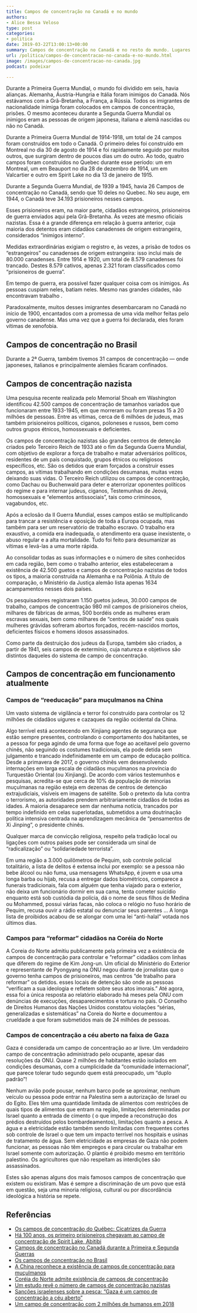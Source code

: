 ```yaml
---
title: Campos de concentração no Canadá e no mundo
authors:
- Alice Bessa Veloso
type: post
categories:
- politica
date: 2019-03-22T13:00:13+00:00
summary: Campos de concentração no Canadá e no resto do mundo. Lugares onde milhões de pessoas vivem ou viveram vários anos enclausuradas
url: /politica/campos-de-concentracao-no-canada-e-no-mundo.html
image: /images/campos-de-concentracao-no-canada.jpg
podcast: podeixar

---
```

Durante a Primeira Guerra Mundial, o mundo foi dividido em seis, havia alianças. Alemanha, Áustria-Hungria e Itália foram inimigos do Canadá. Nós estávamos com a Grã-Bretanha, a França, a Rússia. Todos os imigrantes de nacionalidade inimiga foram colocados em campos de concentração, prisões. O mesmo aconteceu durante a Segunda Guerra Mundial os inimigos eram as pessoas de origem japonesa, italiana e alemã nascidas ou não no Canadá.

Durante a Primeira Guerra Mundial de 1914-1918, um total de 24 campos foram construídos em todo o Canadá. O primeiro deles foi construído em Montreal no dia 30 de agosto de 1914 e foi rapidamente seguido por muitos outros, que surgiram dentro de poucos dias um do outro. Ao todo, quatro campos foram construídos no Quebec durante esse período: um em Montreal, um em Beauport no dia 28 de dezembro de 1914, um em Valcartier e outro em Spirit Lake no dia 13 de janeiro de 1915.

Durante a Segunda Guerra Mundial, de 1939 a 1945, havia 26 Campos de concentração no Canadá, sendo que 10 deles no Quebec. No seu auge, em 1944, o Canadá teve 34.193 prisioneiros nesses campos.

Esses prisioneiros eram, na maior parte, cidadãos estrangeiros, prisioneiros de guerra enviados aqui pela Grã-Bretanha. Às vezes até mesmo oficiais nazistas. Essa é a grande diferença em relação à guerra anterior, cuja maioria dos detentos eram cidadãos canadenses de origem estrangeira, considerados &#8220;inimigos interno&#8221;.

Medidas extraordinárias exigiam o registro e, às vezes, a prisão de todos os &#8220;estrangeiros&#8221; ou canadenses de origem estrangeira: isso inclui mais de 80.000 canadenses. Entre 1914 e 1920, um total de 8.579 canadenses foi trancado. Destes 8.579 cativos, apenas 2.321 foram classificados como &#8220;prisioneiros de guerra&#8221;.

Em tempo de guerra, era possível fazer qualquer coisa com os inimigos. As pessoas cuspiam neles, batiam neles. Mesmo nas grandes cidades, não encontravam trabalho .

Paradoxalmente, muitos desses imigrantes desembarcaram no Canadá no início de 1900, encantados com a promessa de uma vida melhor feitas pelo governo canadense. Mas uma vez que a guerra foi declarada, eles foram vítimas de xenofobia.

## Campos de concentração no Brasil

Durante a 2ª Guerra, também tivemos 31 campos de concentração — onde japoneses, italianos e principalmente alemães ficaram confinados.

## Campos de concentração nazista

Uma pesquisa recente realizada pelo Memorial Shoah em Washington identificou 42.500 campos de concentração de tamanhos variados que funcionaram entre 1933-1945, em que morreram ou foram presas 15 a 20 milhões de pessoas. Entre as vítimas, cerca de 6 milhões de judeus, mas também prisioneiros políticos, ciganos, poloneses e russos, bem como outros grupos étnicos, homossexuais e deficientes.

Os campos de concentração nazistas são grandes centros de detenção criados pelo Terceiro Reich de 1933 até o fim da Segunda Guerra Mundial, com objetivo de explorar a força de trabalho e matar adversários políticos, residentes de um país conquistado, grupos étnicos ou religiosos específicos, etc. São os detidos que eram forçados a construir esses campos, as vítimas trabalhando em condições desumanas, muitas vezes deixando suas vidas. O Terceiro Reich utilizou os campos de concentração, como Dachau ou Buchenwald para deter e aterrorizar oponentes políticos do regime e para internar judeus, ciganos, Testemunhas de Jeová, homossexuais e &#8220;elementos antissociais&#8221;, tais como criminosos, vagabundos, etc.

Após a eclosão da II Guerra Mundial, esses campos estão se multiplicando para trancar a resistência e oposição de toda a Europa ocupada, mas também para ser um reservatório de trabalho escravo. O trabalho era exaustivo, a comida era inadequada, o atendimento era quase inexistente, o abuso regular e a alta mortalidade. Tudo foi feito para desumanizar as vítimas e levá-las a uma morte rápida.

Ao consolidar todas as suas informações e o número de sites conhecidos em cada região, bem como o trabalho anterior, eles estabeleceram a existência de 42.500 guetos e campos de concentração nazistas de todos os tipos, a maioria construída na Alemanha e na Polônia. A título de comparação, o Ministério da Justiça alemão lista apenas 1634 acampamentos nesses dois países.

Os pesquisadores registraram 1.150 guetos judeus, 30.000 campos de trabalho, campos de concentração 980 mil campos de prisioneiros cheios, milhares de fábricas de armas, 500 bordéis onde as mulheres eram escravas sexuais, bem como milhares de &#8220;centros de saúde&#8221; nos quais mulheres grávidas sofreram abortos forçados, recém-nascidos mortos, deficientes físicos e homens idosos assassinados.

Como parte da destruição dos judeus da Europa, também são criados, a partir de 1941, seis campos de extermínio, cuja natureza e objetivos são distintos daqueles do sistema de campo de concentração.

## Campos de concentração em funcionamento atualmente

### Campos de &#8220;reeducação&#8221; para muçulmanos na China

Um vasto sistema de vigilância e terror foi construído para controlar os 12 milhões de cidadãos uigures e cazaques da região ocidental da China.

Algo terrível está acontecendo em Xinjiang agentes de segurança que estão sempre presentes, controlando o comportamento dos habitantes, se a pessoa for pega agindo de uma forma que foge ao aceitavel pelo governo chinês, não seguindo os costumes tradicionais, ela pode detida sem julgamento e trancado indefinidamente em um campo de educação política. Desde a primavera de 2017, o governo chinês vem desenvolvendo internações em larga escala de cidadãos muçulmanos na província do Turquestão Oriental (ou Xinjiang). De acordo com vários testemunhos e pesquisas, acredita-se que cerca de 10% da população de minorias muçulmanas na região esteja em dezenas de centros de detenção extrajudiciais, visíveis em imagens de satélite. Sob o pretexto da luta contra o terrorismo, as autoridades prendem arbitrariamente cidadãos de todas as idades. A maioria desaparece sem dar nenhuma notícia, trancados por tempo indefinido em celas superlotadas, submetidos a uma doutrinação política intensiva centrada na aprendizagem mecânica de &#8220;pensamentos de Xi Jinping&#8221;, o presidente chinês.

Qualquer marca de convicção religiosa, respeito pela tradição local ou ligações com outros países pode ser considerada um sinal de &#8220;radicalização&#8221; ou &#8220;solidariedade terrorista&#8221;.

Em uma região a 3.000 quilômetros de Pequim, sob controle policial totalitário, a lista de delitos é extensa inclui por exemplo: se a pessoa não bebe álcool ou não fuma, usa mensagens WhatsApp, é jovem e usa uma longa barba ou hijab, recusa a entregar dados biométricos, comparece a funerais tradicionais, fala com alguém que tenha viajado para o exterior, não deixa um funcionário dormir em sua cama, tenta cometer suicídio enquanto está sob custódia da polícia, dá o nome de seus filhos de Medina ou Mohammed, possui várias facas, não coloca o relógio no fuso horário de Pequim, recusa ouvir a rádio estatal ou denunciar seus parentes &#8230; A longa lista de proibidos acabou de se alongar com uma lei &#8220;anti-halal&#8221; votada nos últimos dias.

### Campos para &#8220;reformar&#8221; cidadãos na Coréia do Norte

A Coreia do Norte admitiu publicamente pela primeira vez a existência de campos de concentração para controlar e “reformar” cidadãos com linhas que diferem do regime de Kim Jong-un. Um oficial do Ministério do Exterior e representante de Pyongyang na ONU negou diante de jornalistas que o governo tenha campos de prisioneiros, mas centros “de trabalho para reformar” os detidos. esses locais de detenção são onde as pessoas “verificam a sua ideologia e refletem sobre seus atos imorais.” Até agora, essa foi a única resposta ao relatório elaborado há meses pela ONU com denúncias de execuções, desaparecimentos e tortura no país. O Conselho de Direitos Humanos das Nações Unidos constatou violações “sérias, generalizadas e sistemáticas” na Coreia do Norte e documentou a crueldade a que foram submetidos mais de 24 milhões de pessoas.

### Campos de concentração a céu aberto na faixa de Gaza

Gaza é considerada um campo de concentração ao ar livre. Um verdadeiro campo de concentração administrado pelo ocupante, apesar das resoluções da ONU. Quase 2 milhões de habitantes estão isolados em condições desumanas, com a cumplicidade da &#8220;comunidade internacional&#8221;, que parece tolerar tudo segundo quem está preocupado, um &#8220;duplo padrão&#8221;!

Nenhum avião pode pousar, nenhum barco pode se aproximar, nenhum veículo ou pessoa pode entrar na Palestina sem a autorização de Israel ou do Egito. Eles têm uma quantidade limitada de alimentos com restrições de quais tipos de alimentos que entram na região, limitações determinadas por Israel quanto a entrada de cimento ( o que impede a reconstrução dos prédios destruídos pelos bombardeamentos), limitações quanto a pesca. A água e a eletricidade estão também sendo limitadas com frequentes cortes sob controle de Israel o que tem um impacto terrível nos hospitais e usinas de tratamento de água. Sem eletricidade as empresas de Gaza não podem funcionar, as pessoas não têm empregos e para circular ou trabalhar em Israel somente com autorização. O plantio é proibido mesmo em território palestino. Os agricultores que não respeitam as interdições são assassinados.

Estes são apenas alguns dos mais famosos campos de concentração que existem ou existiram. Mas é sempre a discriminação de um povo que está em questão, seja uma minoria religiosa, cultural ou por discordância ideológica a história se repete.

## Referências

  * [Os campos de concentração do Québec: Cicatrizes da Guerra][1]
  * [Há 100 anos, os primeiro prisioneiros chegavam ao campo de concentração de Spirit Lake, Abitibi][2]
  * [Campos de concentração no Canadá durante a Primeira e Segunda Guerras][3]
  * [Os campos de concentração no Brasil][4]
  * [A China reconhece a existência de campos de concentração para muçulmanos][5]
  * [Coréia do Norte admite existência de campos de concentração][6]
  * [Um estudo revê o número de campos de concentração nazistas][7]
  * [Sanções israelenses sobre a pesca: &#8220;Gaza é um campo de concentração a céu aberto&#8221;][8]
  * [Um campo de concentração com 2 milhões de humanos em 2018][9]

 [1]: https://anecdoteshistoriques.net/2013/07/25/les-camps-de-concentration-du-quebec-cicatrices-de-guerre/
 [2]: https://ici.radio-canada.ca/nouvelle/701890/camp-spirit-lake-100-ans-amos-abitibi
 [3]: http://www.bac-lac.gc.ca/eng/discover/politics-government/Pages/thematic-guides-internment-camps.aspx
 [4]: https://super.abril.com.br/historia/os-campos-de-concentracao-no-brasil/
 [5]: https://www.ledevoir.com/monde/asie/539063/la-chine-reconnait-l-existence-de-camps-de-detention-pour-musulmans
 [6]: https://oglobo.globo.com/mundo/coreia-do-norte-admite-existencia-de-campos-de-concentracao-para-reformar-cidadaos-14179373
 [7]: http://www.lefigaro.fr/actualite-france/2013/03/05/01016-20130305ARTFIG00553-une-etude-revoit-a-la-hausse-le-nombre-de-camps-nazis.php
 [8]: https://francais.rt.com/international/54467-sanctions-israeliennes-sur-peche-gaza-camp-concentration-ciel-ouvert
 [9]: https://reseauinternational.net/un-camp-de-concentration-de-2-millions-dhumains-en-2018/